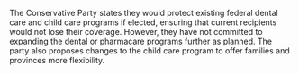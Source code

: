 The Conservative Party states they would protect existing federal dental care and child care programs if elected, ensuring that current recipients would not lose their coverage. However, they have not committed to expanding the dental or pharmacare programs further as planned. The party also proposes changes to the child care program to offer families and provinces more flexibility.

